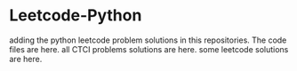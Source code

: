 # Leetcode-Python
adding the python leetcode problem solutions in this repositories. 
The code files are here.
all CTCI problems solutions are here.
some leetcode solutions are here.






































































































































